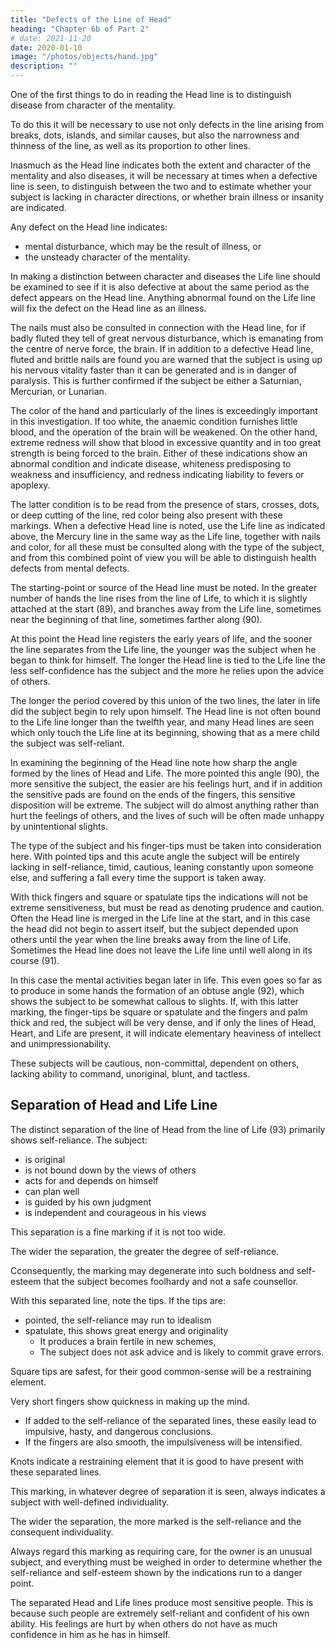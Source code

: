 ```yaml
---
title: "Defects of the Line of Head"
heading: "Chapter 6b of Part 2"
# date: 2021-11-20
date: 2020-01-10
image: "/photos/objects/hand.jpg"
description: ""
---
```


One of the first things to do in reading the Head line is to distinguish disease from character of the mentality. 

To do this it will be necessary to use not only defects in the line arising from breaks, dots, islands, and similar causes, but also the narrowness and thinness of the line, as well as its proportion to other lines. 

Inasmuch as the Head line indicates both the extent and character of the mentality and also diseases, it will be necessary at times when a defective line is seen, to distinguish between the two and to estimate whether your subject is lacking in character directions, or whether brain illness or insanity are indicated. 


Any defect on the Head line indicates:
- mental disturbance, which may be the result of illness, or
- the unsteady character of the mentality. 

In making a distinction between character and diseases the Life line should be examined to see if it is also defective at about the same period as the defect appears on the Head line. Anything abnormal found on the Life line will fix the defect on the Head line as an illness.

The nails must also be consulted in connection with the Head line, for if badly fluted they tell of great nervous disturbance, which is emanating from the centre of nerve force, the brain. If in addition to a defective Head line, fluted and brittle nails are found you are warned that the subject is using up his nervous vitality faster than it can be generated and is in danger of paralysis. This is further confirmed if the subject be either a Saturnian, Mercurian, or Lunarian. 

The color of the hand and particularly of the lines is exceedingly important in this investigation. If too white, the anaemic condition furnishes little blood, and the operation of the brain will be weakened. On the other hand, extreme redness will show that blood in excessive quantity and in too great strength is being forced to the brain. Either of these indications show an abnormal condition and indicate disease, whiteness predisposing to weakness and insufficiency, and redness indicating liability to fevers or apoplexy.

The latter condition is to be read from the presence of stars, crosses, dots, or deep cutting of the line, red color being also present with these markings. When a defective Head line is noted, use the Life line as indicated above, the Mercury line in the same way as the Life line, together with nails and color, for all these must be consulted along with the type of the subject, and from this combined point of view you will be able to distinguish health defects from mental defects. 

<!-- The Line Of Head Part 2 246 No. 89. The Line Of Head Part 2 247 No. 90.  -->

The starting-point or source of the Head line must be noted. In the greater number of hands the line rises from the line of Life, to which it is slightly attached at the start (89), and branches away from the Life line, sometimes near the beginning of that line, sometimes farther along (90). 

At this point the Head line registers the early years of life, and the sooner the line separates from the Life line, the younger was the subject when he began to think for himself. The longer the Head line is tied to the Life line the less self-confidence has the subject and the more he relies upon the advice of others. 

The longer the period covered by this union of the two lines, the later in life did the subject begin to rely upon himself. The Head line is not often bound to the Life line longer than the twelfth year, and many Head lines are seen which only touch the Life line at its beginning, showing that as a mere child the subject was self-reliant. 

In examining the beginning of the Head line note how sharp the angle formed by the lines of Head and Life. The more pointed this angle (90), the more sensitive the subject, the easier are his feelings hurt, and if in addition the sensitive pads are found on the ends of the fingers, this sensitive disposition will be extreme. The subject will do almost anything rather than hurt the feelings of others, and the lives of such will be often made unhappy by unintentional slights. 

The type of the subject and his finger-tips must be taken into consideration here. With pointed tips and this acute angle the subject will be entirely lacking in self-reliance, timid, cautious, leaning constantly upon someone else, and suffering a fall every time the support is taken away. 

With thick fingers and square or spatulate tips the indications will not be extreme sensitiveness, but must be read as denoting prudence and caution. Often the Head line is merged in the Life line at the start, and in this case the head did not begin to assert itself, but the subject depended upon others until the year when the line breaks away from the line of Life. Sometimes the Head line does not leave the Life line until well along in its course (91). 

In this case the mental activities began later in life. This even goes so far as to produce in some hands the formation of an obtuse angle (92), which shows the subject to be somewhat callous to slights. If, with this latter marking, the finger-tips be square or spatulate and the fingers and palm thick and red, the subject will be very dense, and if only the lines of Head, Heart, and Life are present, it will indicate elementary heaviness of intellect and unimpressionability. 

These subjects will be cautious, non-committal, dependent on others, lacking ability to command, unoriginal, blunt, and tactless. 


## Separation of Head and Life Line

The distinct separation of the line of Head from the line of Life (93) primarily shows self-reliance. The subject:
- is original
- is not bound down by the views of others
- acts for and depends on himself
- can plan well
- is guided by his own judgment
- is independent and courageous in his views

This separation is a fine marking if it is not too wide. 

The wider the separation, the greater the degree of self-reliance. 

Cconsequently, the marking may degenerate into such boldness and self-esteem that the subject becomes foolhardy and not a safe counsellor. 

With this separated line, note the tips. If the tips are:
- pointed, the self-reliance may run to idealism
- spatulate, this shows great energy and originality
  - It produces a brain fertile in new schemes,
  - The subject does not ask advice and is likely to commit grave errors.

Square tips are safest, for their good common-sense will be a restraining element. 

Very short fingers show quickness in making up the mind. 
- If added to the self-reliance of the separated lines, these easily lead to impulsive, hasty, and dangerous conclusions.
- If the fingers are also smooth, the impulsiveness will be intensified. 

Knots indicate a restraining element that it is good to have present with these separated lines. 

This marking, in whatever degree of separation it is seen, always indicates a subject with well-defined individuality. 

The wider the separation, the more marked is the self-reliance and the consequent individuality. 

Always regard this marking as requiring care, for the owner is an unusual subject, and everything must be weighed in order to determine whether the self-reliance and self-esteem shown by the indications run to a danger point. 

<!-- The Line Of Head Part 3 248 No. 91. The Line Of Head Part 3 249 No. 92. The Line Of Head Part 3 250 No. 93. The Line Of Head Part 3 251 No. 94.  -->

<!-- It might be supposed that these separated lines would indicate lack of sensitiveness, as does an obtuse angle formed by the line starting low on the Life line, but such is not the case.  -->

<!-- In fact the opposite is true, for  -->

The separated Head and Life lines produce most sensitive people. This is because such people are extremely self-reliant and confident of his own ability. His feelings are hurt by when others do not have as much confidence in him as he has in himself.

<!--  They do not always show nor own it, but such is the case.  -->

<!-- I have made up my mind, after having investigated a great deal in the endeavor to discover why this sign should indicate sensitiveness, that it is owing to pride, for the subject being  -->


